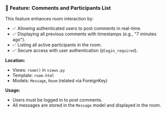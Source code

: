 ### 💬 **Feature: Comments and Participants List**

This feature enhances room interaction by:

- ✅ Allowing authenticated users to post comments in real-time.
- ✅ Displaying all previous comments with timestamps (e.g., "7 minutes ago").
- ✅ Listing all active participants in the room.
- ✅ Secure access with user authentication (`@login_required`).

**Location:**  
- Views: `room()` in `views.py`  
- Template: `room.html`  
- Models: `Message`, `Room` (related via ForeignKey)

**Usage:**  
- Users must be logged in to post comments.
- All messages are stored in the `Message` model and displayed in the room.


